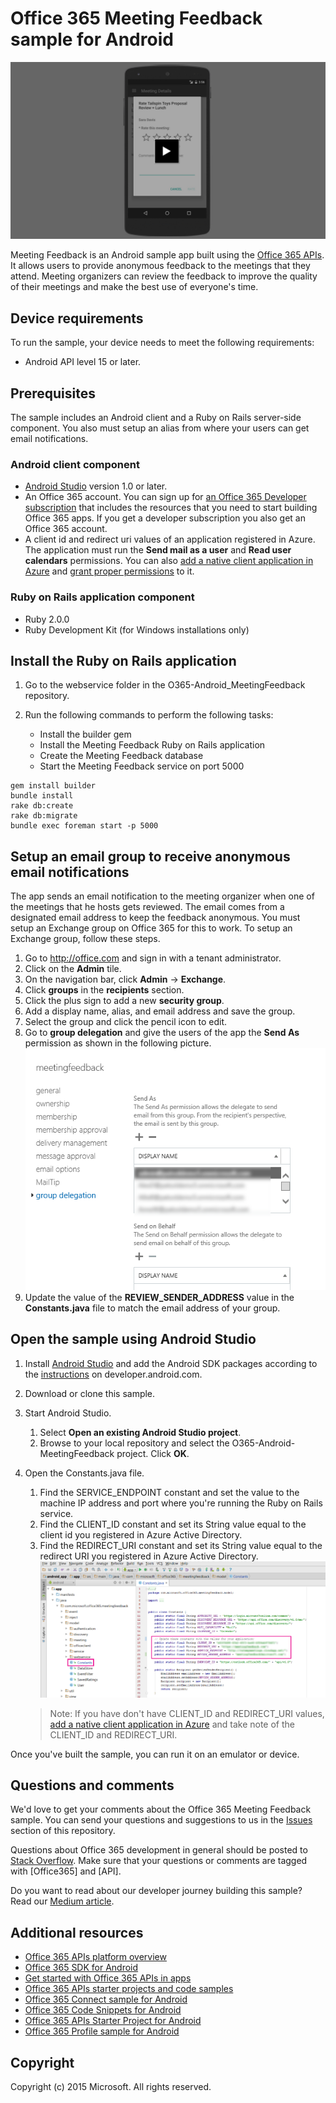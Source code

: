 # Office 365 Meeting Feedback sample for Android

[![Meeting Feedback sample for Android](/readme-images/O365-Android-MeetingFeedback-video_play_icon.png)](http://youtu.be/VXdEtKIPxi8 "Click to see the sample in action")

Meeting Feedback is an Android sample app built using the [Office 365 APIs](http://aka.ms/o365-android-connect-platformoverview). It allows users to provide anonymous feedback to the meetings that they attend. Meeting organizers can review the feedback to improve the quality of their meetings and make the best use of everyone's time. 

## Device requirements

To run the sample, your device needs to meet the following requirements:

* Android API level 15 or later.
 
## Prerequisites

The sample includes an Android client and a Ruby on Rails server-side component. You also must setup an alias from where your users can get email notifications.

### Android client component

* [Android Studio](http://developer.android.com/sdk/index.html) version 1.0 or later.
* An Office 365 account. You can sign up for [an Office 365 Developer subscription](http://aka.ms/o365-android-connect-signup) that includes the resources that you need to start building Office 365 apps. If you get a developer subscription you also get an Office 365 account. 
* A client id and redirect uri values of an application registered in Azure. The application must run the **Send mail as a user** and **Read user calendars** permissions. You can also [add a native client application in Azure](http://aka.ms/o365-android-connect-addapp) and [grant proper permissions](https://github.com/OfficeDev/O365-Android-MeetingFeedback/wiki/Grant-permissions-to-the-application-in-Azure) to it.

### Ruby on Rails application component

* Ruby 2.0.0
* Ruby Development Kit (for Windows installations only)

## Install the Ruby on Rails application

1. Go to the webservice folder in the O365-Android_MeetingFeedback repository.
2. Run the following commands to perform the following tasks:

	* Install the builder gem
	* Install the Meeting Feedback Ruby on Rails application
	* Create the Meeting Feedback database
	* Start the Meeting Feedback service on port 5000

```
gem install builder
bundle install
rake db:create
rake db:migrate
bundle exec foreman start -p 5000
```

## Setup an email group to receive anonymous email notifications

The app sends an email notification to the meeting organizer when one of the meetings that he hosts gets reviewed. The email comes from a designated email address to keep the feedback anonymous. You must setup an Exchange group on Office 365 for this to work. To setup an Exchange group, follow these steps.

1. Go to http://office.com and sign in with a tenant administrator.
2. Click on the **Admin** tile.
3. On the navigation bar, click **Admin** -> **Exchange**.
4. Click **groups** in the **recipients** section.
5. Click the plus sign to add a new **security group**.
6. Add a display name, alias, and email address and save the group.
7. Select the group and click the pencil icon to edit.
8. Go to **group delegation** and give the users of the app the **Send As** permission as shown in the following picture.
![Office 365 Meeting Feedback sample](/readme-images/O365-Android-MeetingFeedback-SendAs.png "Send As permission in an Exchange group")
9. Update the value of the **REVIEW\_SENDER\_ADDRESS** value in the **Constants.java** file to match the email address of your group.
 

## Open the sample using Android Studio

1. Install [Android Studio](http://developer.android.com/tools/studio/index.html#install-updates) and add the Android SDK packages according to the [instructions](http://developer.android.com/sdk/installing/adding-packages.html) on developer.android.com.
2. Download or clone this sample.
3. Start Android Studio.
	1. Select **Open an existing Android Studio project**.
	2. Browse to your local repository and select the O365-Android-MeetingFeedback project. Click **OK**.
4. Open the Constants.java file.
	1. Find the SERVICE\_ENDPOINT constant and set the value to the machine IP address and port where you're running the Ruby on Rails service.
	2. Find the CLIENT\_ID constant and set its String value equal to the client id you registered in Azure Active Directory.
	3. Find the REDIRECT\_URI constant and set its String value equal to the redirect URI you registered in Azure Active Directory.
    ![Office 365 Meeting Feedback sample](/readme-images/O365-Android-MeetingFeedback-Constants.png "Client ID and Redirect URI values in Constants file")

    > Note: If you have don't have CLIENT\_ID and REDIRECT\_URI values, [add a native client application in Azure](https://msdn.microsoft.com/library/azure/dn132599.aspx#BKMK_Adding) and take note of the CLIENT\_ID and REDIRECT_URI.

Once you've built the sample, you can run it on an emulator or device.

## Questions and comments

We'd love to get your comments about the Office 365 Meeting Feedback sample. You can send your questions and suggestions to us in the [Issues](https://github.com/OfficeDev/O365-Android-Connect/issues) section of this repository.

Questions about Office 365 development in general should be posted to [Stack Overflow](http://stackoverflow.com/questions/tagged/Office365+API). Make sure that your questions or comments are tagged with [Office365] and [API].

Do you want to read about our developer journey building this sample? Read our [Medium article](https://medium.com/p/572432b96089).

## Additional resources

* [Office 365 APIs platform overview](https://msdn.microsoft.com/office/office365/howto/platform-development-overview)
* [Office 365 SDK for Android](https://github.com/OfficeDev/Office-365-SDK-for-Android)
* [Get started with Office 365 APIs in apps](https://msdn.microsoft.com/office/office365/howto/getting-started-Office-365-APIs)
* [Office 365 APIs starter projects and code samples](https://msdn.microsoft.com/office/office365/howto/starter-projects-and-code-samples)
* [Office 365 Connect sample for Android](https://github.com/OfficeDev/O365-Android-Connect)
* [Office 365 Code Snippets for Android](https://github.com/OfficeDev/O365-Android-Snippets)
* [Office 365 APIs Starter Project for Android](https://github.com/OfficeDev/O365-Android-Start)
* [Office 365 Profile sample for Android](https://github.com/OfficeDev/O365-Android-Profile)

## Copyright
Copyright (c) 2015 Microsoft. All rights reserved.